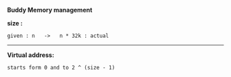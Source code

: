 **Buddy Memory management**

**size :** 

`given : n   ->   n * 32k : actual`

****

**Virtual address:**

`starts form 0 and to 2 ^ (size - 1)`
